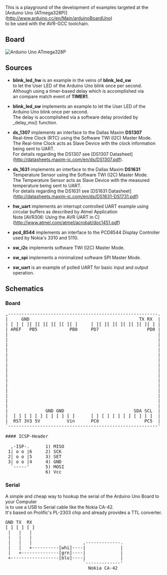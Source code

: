 This is a playground of the development of examples targeted at the [Arduino Uno (ATmega328P)] (http://www.arduino.cc/en/Main/arduinoBoardUno)  
to be used with the AVR-GCC toolchain.

## Board
![Arduino Uno ATmega328P](https://github.com/h5b/arduino_uno_328p/raw/master/doc/img/Uno328p.jpg)

## Sources

* __blink_led_hw__ is an example in the veins of __blink_led_sw__  
  to let the User LED of the Arduino Uno blink once per second.  
  Although using a timer-based delay which is accomplished via  
  an compare match event of __TIMER1__.

* __blink_led_sw__ implements an example to let the User LED of the  
  Arduino Uno blink once per second.  
  The delay is accomplished via a software delay provided by  
  _delay_ms() function.

* __ds_1307__ implements an interface to the Dallas Maxim __DS1307__  
  Real-time Clock (RTC) using the Software TWI (I2C) Master Mode.  
  The Real-time Clock acts as Slave Device with the clock information  
  being sent to UART.  
  For details regarding the DS1307 see [DS1307 Datasheet] (http://datasheets.maxim-ic.com/en/ds/DS1307.pdf).

* __ds_1631__ implements an interface to the Dallas Maxim __DS1631__  
  Temperature Sensor using the Software TWI (I2C) Master Mode.  
  The Temperature Sensor acts as Slave Device with the measured  
  temperature being sent to UART.  
  For details regarding the DS1631 see [DS1631 Datasheet] (http://datasheets.maxim-ic.com/en/ds/DS1631-DS1731.pdf)  

* __hw_uart__ implements an interrupt controlled UART example using  
  circular buffers as described by Atmel Application  
  Note [AVR306: Using the AVR UART in C] (http://www.atmel.com/atmel/acrobat/doc1451.pdf)

* __pcd_8544__ implements an interface to the PCD8544 Display Controller  
  used by Nokia's 3310 and 5110.

* __sw_i2c__ implements software TWI (I2C) Master Mode.  

* __sw_spi__ implements a minimalized software SPI Master Mode.  

* __sw_uart__ is an example of polled UART for basic input and output  
  operation.

## Schematics

### Board

<pre>
,--------------------------------------------------------.
|     GND                                         TX RX  |
| [ ] [ ][ ][ ][ ][ ][ ][ ]     [ ][ ][ ][ ][ ][ ][ ][ ] |
| AREF   PB5            PB0     PD7                  PD0 |
|                                                        |
|                                                        |
|                                                        |
|                                                        |
|                                                        |
|                                                        |
|                                                        |
|                                                        |
|                                                        |
|                                                        |
|                                                        |
|                                                        |
|                                                        |
|                                                        |
|                                                        |
|              GND GND                          SDA SCL  |
|  [ ] [ ] [ ] [ ] [ ] [ ]      [ ] [ ] [ ] [ ] [ ] [ ]  |
|  RST 3V3 5V          Vin      PC0                 PC5  |
`--------------------------------------------------------'

#### ICSP-Header

  ,-ISP-.      1) MISO
 1| o o |6     2) SCK
 2| o o |5     3) SET
 3| o o |4     4) GND
  `-----'      5) MOSI
               6) Vcc
</pre>

### Serial
A simple and cheap way to hookup the serial of the Arduino Uno Board to your Computer  
is to use a USB to Serial cable like the Nokia CA-42.  
It's based on Prolific's PL-2303 chip and already provides a TTL converter.

<pre>
GND TX  RX
[ ] [ ] [ ]
 |   |   |
 |   |   |
 |   |   |                   ,-------------.
 |   |   +----------[whi]----|             |
 |   +--------------[grn]----|             |
 +------------------[blu]----|             |
                             `-------------'
                               Nokia CA-42
</pre>
